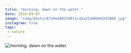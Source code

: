 ```yaml
---
title: "morning. dawn on the water."
date: 2016-09-07
image: "/img/photo/87a9ee8025d011ca5a32a0604d2d1060.jpg"
instagram: true
tags:
 - nature
---
```


![morning. dawn on the water.](/img/photo/87a9ee8025d011ca5a32a0604d2d1060.jpg)
